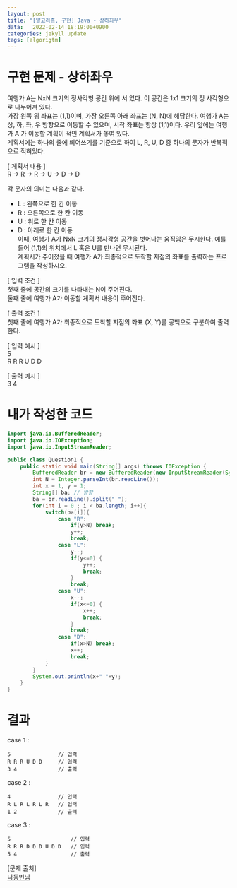 ```yaml
---
layout: post
title: "[알고리즘, 구현] Java - 상하좌우"
data:   2022-02-14 18:19:00+0900
categories: jekyll update
tags: [algorigtm]
---
```

# 구현 문제 - 상하좌우
여행가 A는 NxN 크기의 정사각형 공간 위에 서 있다. 이 공간은 1x1 크기의 정 사각형으로 나누어져 있다.  
가장 왼쪽 위 좌표는 (1,1)이며, 가장 오른쪽 아래 좌표는 (N, N)에 해당한다. 여행가 A는 상, 하, 좌, 우 방향으로 이동할 수 있으며, 
시작 좌표는 항상 (1,1)이다. 우리 앞에는 여행가 A 가 이동할 계획이 적인 계획서가 놓여 있다.  
계획서에는 하나의 줄에 띄어쓰기를 기준으로 하여 L, R, U, D 중 하나의 문자가 반복적으로 적혀있다.  
  
[ 계획서 내용 ]  
R -> R -> R -> U -> D -> D  
  
각 문자의 의미는 다음과 같다.  
- L : 왼쪽으로 한 칸 이동  
- R : 오른쪽으로 한 칸 이동  
- U : 위로 한 칸 이동  
- D : 아래로 한 칸 이동  
이때, 여행가 A가 NxN 크기의 정사각형 공간을 벗어나는 움직임은 무시한다. 예를 들어 (1,1)의 위치에서 L 혹은 U를 만나면 무시된다.  
계획서가 주어졌을 때 여행가 A가 최종적으로 도착할 지점의 좌표를 출력하는 프로그램을 작성하시오.  
  
[ 입력 조건 ]  
첫째 줄에 공간의 크기를 나타내는 N이 주어진다.  
둘째 줄에 여행가 A가 이동할 계획서 내용이 주어진다.  
  
[ 출력 조건 ]  
첫째 줄에 여행가 A가 최종적으로 도착할 지점의 좌표 (X, Y)를 공백으로 구분하여 출력한다.  
  
[ 입력 예시 ]  
5  
R R R U D D  
  
[ 출력 예시 ]  
3 4  
  
# 내가 작성한 코드

```java
import java.io.BufferedReader;
import java.io.IOException;
import java.io.InputStreamReader;

public class Question1 {
    public static void main(String[] args) throws IOException {
        BufferedReader br = new BufferedReader(new InputStreamReader(System.in));
        int N = Integer.parseInt(br.readLine());
        int x = 1, y = 1;
        String[] ba; // 방향
        ba = br.readLine().split(" ");
        for(int i = 0 ; i < ba.length; i++){
            switch(ba[i]){
                case "R":
                    if(y>N) break;
                    y++;
                    break;
                case "L":
                    y--;
                    if(y<=0) {
                        y++;
                        break;
                    }
                    break;
                case "U":
                    x--;
                    if(x<=0) {
                        x++;
                        break;
                    }
                    break;
                case "D":
                    if(x>N) break;
                    x++;
                    break;
            }
        }
        System.out.println(x+" "+y);
    }
}
```
  
# 결과
case 1 :  
```console
5               // 입력
R R R U D D     // 입력
3 4             // 출력
```
case 2 :  
```console
4               // 입력
R L R L R L R   // 입력
1 2             // 출력
```
case 3 :  
```console
5                   // 입력
R R R D D D U D D   // 입력
5 4                 // 출력
```
  

  
[문제 출처]  
[나동빈님](http://www.kyobobook.co.kr/product/detailViewKor.laf?ejkGb=KOR&mallGb=KOR&barcode=9791162243077)